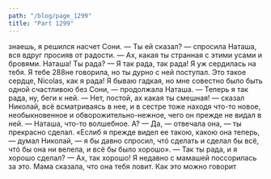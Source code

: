 ```yaml
---
path: "/blog/page_1299"
title: "Part 1299"
---
```


 знаешь, я решился насчет Сони.
— Ты ей сказал? — спросила Наташа, вся вдруг просияв от радости.
— Ах, какая ты странная с этими усами и бровями. Наташа! Ты рада?
— Я так рада, так рада! Я уж сердилась на тебя. Я тебе 288не говорила, но ты дурно с ней поступал. Это такое сердце, Nicolas, как я рада! Я бываю гадкая, но мне совестно было быть одной счастливою без Сони, — продолжала Наташа. — Теперь я так рада, ну, беги к ней.
— Нет, постой, ах какая ты смешная! — сказал Николай, всё всматриваясь в нее, и в сестре тоже находя что-то новое, необыкновенное и обворожительно-нежное, чего он прежде не видал в ней. — Наташа, что-то волшебное. А?
— Да, — отвечала она, — ты прекрасно сделал.
«Еслиб я прежде видел ее такою, какою она теперь, — думал Николай, — я бы давно спросил, чтó сделать и сделал бы всё, чтó бы она ни велела, и всё бы было хорошо».
— Так ты рада, и я хорошо сделал?
— Ах, так хорошо! Я недавно с мамашей поссорилась за это. Мама сказала, что она тебя ловит. Как это можно говорит
